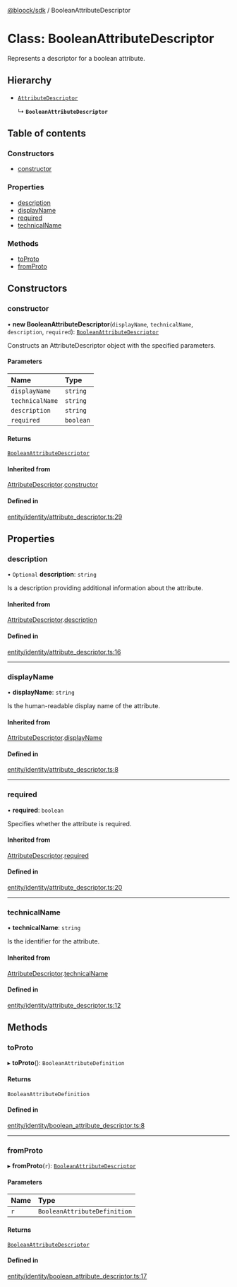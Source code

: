 [@bloock/sdk](../index.md) / BooleanAttributeDescriptor

# Class: BooleanAttributeDescriptor

Represents a descriptor for a boolean attribute.

## Hierarchy

- [`AttributeDescriptor`](AttributeDescriptor.md)

  ↳ **`BooleanAttributeDescriptor`**

## Table of contents

### Constructors

- [constructor](BooleanAttributeDescriptor.md#constructor)

### Properties

- [description](BooleanAttributeDescriptor.md#description)
- [displayName](BooleanAttributeDescriptor.md#displayname)
- [required](BooleanAttributeDescriptor.md#required)
- [technicalName](BooleanAttributeDescriptor.md#technicalname)

### Methods

- [toProto](BooleanAttributeDescriptor.md#toproto)
- [fromProto](BooleanAttributeDescriptor.md#fromproto)

## Constructors

### constructor

• **new BooleanAttributeDescriptor**(`displayName`, `technicalName`, `description`, `required`): [`BooleanAttributeDescriptor`](BooleanAttributeDescriptor.md)

Constructs an AttributeDescriptor object with the specified parameters.

#### Parameters

| Name | Type |
| :------ | :------ |
| `displayName` | `string` |
| `technicalName` | `string` |
| `description` | `string` |
| `required` | `boolean` |

#### Returns

[`BooleanAttributeDescriptor`](BooleanAttributeDescriptor.md)

#### Inherited from

[AttributeDescriptor](AttributeDescriptor.md).[constructor](AttributeDescriptor.md#constructor)

#### Defined in

[entity/identity/attribute_descriptor.ts:29](https://github.com/bloock/bloock-sdk/blob/cf3411f/languages/js/src/entity/identity/attribute_descriptor.ts#L29)

## Properties

### description

• `Optional` **description**: `string`

Is a description providing additional information about the attribute.

#### Inherited from

[AttributeDescriptor](AttributeDescriptor.md).[description](AttributeDescriptor.md#description)

#### Defined in

[entity/identity/attribute_descriptor.ts:16](https://github.com/bloock/bloock-sdk/blob/cf3411f/languages/js/src/entity/identity/attribute_descriptor.ts#L16)

___

### displayName

• **displayName**: `string`

Is the human-readable display name of the attribute.

#### Inherited from

[AttributeDescriptor](AttributeDescriptor.md).[displayName](AttributeDescriptor.md#displayname)

#### Defined in

[entity/identity/attribute_descriptor.ts:8](https://github.com/bloock/bloock-sdk/blob/cf3411f/languages/js/src/entity/identity/attribute_descriptor.ts#L8)

___

### required

• **required**: `boolean`

Specifies whether the attribute is required.

#### Inherited from

[AttributeDescriptor](AttributeDescriptor.md).[required](AttributeDescriptor.md#required)

#### Defined in

[entity/identity/attribute_descriptor.ts:20](https://github.com/bloock/bloock-sdk/blob/cf3411f/languages/js/src/entity/identity/attribute_descriptor.ts#L20)

___

### technicalName

• **technicalName**: `string`

Is the identifier for the attribute.

#### Inherited from

[AttributeDescriptor](AttributeDescriptor.md).[technicalName](AttributeDescriptor.md#technicalname)

#### Defined in

[entity/identity/attribute_descriptor.ts:12](https://github.com/bloock/bloock-sdk/blob/cf3411f/languages/js/src/entity/identity/attribute_descriptor.ts#L12)

## Methods

### toProto

▸ **toProto**(): `BooleanAttributeDefinition`

#### Returns

`BooleanAttributeDefinition`

#### Defined in

[entity/identity/boolean_attribute_descriptor.ts:8](https://github.com/bloock/bloock-sdk/blob/cf3411f/languages/js/src/entity/identity/boolean_attribute_descriptor.ts#L8)

___

### fromProto

▸ **fromProto**(`r`): [`BooleanAttributeDescriptor`](BooleanAttributeDescriptor.md)

#### Parameters

| Name | Type |
| :------ | :------ |
| `r` | `BooleanAttributeDefinition` |

#### Returns

[`BooleanAttributeDescriptor`](BooleanAttributeDescriptor.md)

#### Defined in

[entity/identity/boolean_attribute_descriptor.ts:17](https://github.com/bloock/bloock-sdk/blob/cf3411f/languages/js/src/entity/identity/boolean_attribute_descriptor.ts#L17)
